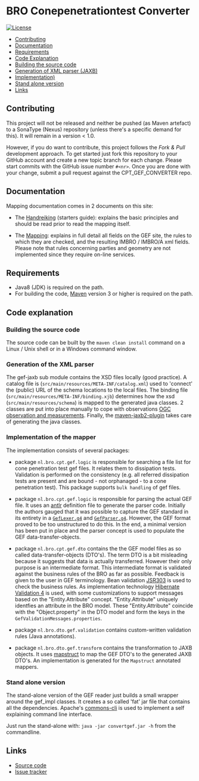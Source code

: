 # BRO Conepenetrationtest Converter 

[![License](https://img.shields.io/badge/License-EUPL%201.2-yellowgreen.svg)](https://opensource.org/licenses/EUPL-1.1)

* [Contributing](#contributing)
* [Documentation](#documentation)
* [Requirements](#requirements)
* [Code Explanation](#code-explanation)
 * [Building the source code](#building-the-source-code)
 * [Generation of XML parser (JAXB)](#generation-of-the-xml-parser)
 * [Implementation)](#implementation-of-the-mapper)
 * [Stand alone version](#stand-alone-version)
* [Links](#links)

## Contributing

This project will not be released and neither be pushed (as Maven artefact) to a SonaType (Nexus) repository (unless there's a specific demand for this). It will remain in a version < 1.0.

However, if you do want to contribute, this project follows the _Fork & Pull_ development approach. To get started just fork this repository to your GitHub account and create a new topic branch 
for each change. Please start commits with the GitHub issue number `#<nr>`. Once you are done with your change, submit a pull request against the CPT_GEF_CONVERTER repo. 

## Documentation

Mapping documentation comes in 2 documents on this site: 

* The [Handreiking](https://www.broinfo.nl/sites/www.broinfo.nl/files/BROinfo_Handreiking-voor-conversie-van-GEF-CPT-Report-naar-IMBRO-XML_20170630.pdf) (starters guide): 
explains the basic principles and should be read prior to read the mapping itself.

* The [Mapping](https://github.com/BROprogramma/CPT_GEF_CONVERTER/blob/master/gef_doc/20170627%20BRO%20CPT%20F3B%20GEF-mapping%20v40.xlsx): explains in full detail all fields on the GEF site, the 
rules to which they are checked, and the resulting IMBRO / IMBRO/A xml fields. Please note that rules concerning parties and geometry are not implemented since they require on-line services.

## Requirements

* Java8 (JDK) is required on the path.
* For building the code, [Maven](https://maven.apache.org/) version 3 or higher is required on the path.


## Code explanation

### Building the source code

The source code can be built by the `maven clean install` command on a Linux / Unix shell or in a Windows command window.

### Generation of the XML parser

The gef-jaxb sub module contains the XSD files locally (good practice). A catalog file is (`src/main/resources/META-INF/catalog.xml`) used to 'connect' the (public) URL of the schema locations to 
the local files. The binding file (`src/main/resources/META-INF/binding.xjb`) determines how the xsd (`src/main/resources/schema`) is mapped to the generated java classes. 2 classes are put into
place manually to cope with observations [OGC observation and measurements](http://www.opengeospatial.org/standards/om). Finally, the [maven-jaxb2-plugin](https://github.com/highsource/maven-jaxb2-plugin)
 takes care of generating the java classes.

### Implementation of the mapper

The implementation consists of several packages:

* package `nl.bro.cpt.gef.logic` is responsible for searching a file list for cone penetration test gef files. It relates them to dissipation tests. Validation is performed on the consistency (e.g.
all referred dissipation tests are present and are bound - not orphanaged - to a cone penetration test). This package supports `bulk handling` of gef files.

* package `nl.bro.cpt.gef.logic` is responsible for parsing the actual GEF file. It uses an [antlr](http://www.antlr.org/) definition file to generate the parser code. Initially the authors gauged
that it was possible to capture the GEF standard in its entirety in a [`GefLexer.g4`](https://github.com/BROprogramma/CPT_GEF_CONVERTER/blob/master/gef_impl/src/main/antlr4/nl/bro/gef/antlr/GefLexer.g4) 
and [`GefParser.g4`](https://github.com/BROprogramma/CPT_GEF_CONVERTER/blob/master/gef_impl/src/main/antlr4/nl/bro/gef/antlr/GefParser.g4). However, the GEF format proved to be too unstructured to do
this. In the end, a minimal version has been put in place and the parser concept is used to populate the GEF data-transfer-objects.

* package `nl.bro.cpt.gef.dto` contains the the GEF model files as so called data-transfer-objects (DTO's). The term DTO is a bit misleading because it suggests that data is actually transferred. However
their only purpose is an intermediate format. This intermediate format is validated against the business rules of the BRO as far as possible. Feedback is given to the user in GEF terminology. Bean 
validation [JSR303](http://beanvalidation.org/1.0/spec/) is used to check the business rules. As implementation technology [Hibernate Validation 4](http://hibernate.org/validator/) is used, with some
customizations to support messages based on the "Entity.Attribute" concept. "Entity.Attribute" uniquely identfies an attribute in the BRO model. These "Entity.Attribute" coincide with the 
"Object.property" in the DTO model and form the keys in the `GefValidationMessages.properties`.

* package `nl.bro.dto.gef.validation` contains custom-written validation rules (Java annotations). 

* package `nl.bro.dto.gef.transform` contains the transformation to JAXB objects. It uses [mapstruct](http://mapstruct.org/) to map the GEF DTO's to the generated JAXB DTO's. An implementation is
generated for the `Mapstruct` annotated mappers.


### Stand alone version

The stand-alone version of the GEF reader just builds a small wrapper around the gef_impl classes. It creates a so called 'fat' jar file that contains all the dependencies. Apache's 
[commons-cli](https://commons.apache.org/proper/commons-cli/) is used to implement a self explaining command line interface. 

Just run the stand-alone with: `java -jar convertgef.jar -h` from the commandline.


## Links

* [Source code](https://github.com/BROprogramma/CPT_GEF_CONVERTER/)
* [Issue tracker](https://github.com/BROprogramma/CPT_GEF_CONVERTER/issues)

